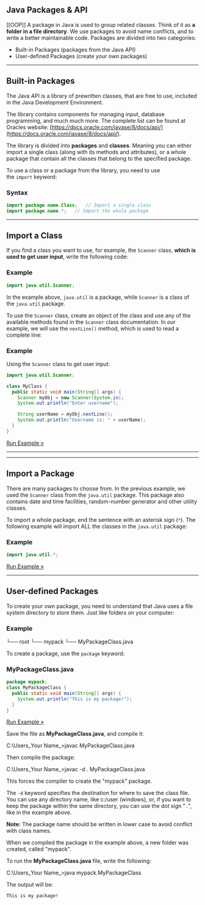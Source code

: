 ## Java Packages & API
[[OOP]]
A package in Java is used to group related classes. Think of it as **a folder in a file directory**. We use packages to avoid name conflicts, and to write a better maintainable code. Packages are divided into two categories:

-   Built-in Packages (packages from the Java API)
-   User-defined Packages (create your own packages)

---

## Built-in Packages

The Java API is a library of prewritten classes, that are free to use, included in the Java Development Environment.

The library contains components for managing input, database programming, and much much more. The complete list can be found at Oracles website: [https://docs.oracle.com/javase/8/docs/api/](https://docs.oracle.com/javase/8/docs/api/).

The library is divided into **packages** and **classes**. Meaning you can either import a single class (along with its methods and attributes), or a whole package that contain all the classes that belong to the specified package.

To use a class or a package from the library, you need to use the `import` keyword:

### Syntax

```java
import package.name.Class;   // Import a single class
import package.name.*;   // Import the whole package
```

---

## Import a Class

If you find a class you want to use, for example, the `Scanner` class, **which is used to get user input**, write the following code:

### Example

```java
import java.util.Scanner;
```

In the example above, `java.util` is a package, while `Scanner` is a class of the `java.util` package.

To use the `Scanner` class, create an object of the class and use any of the available methods found in the `Scanner` class documentation. In our example, we will use the `nextLine()` method, which is used to read a complete line:

### Example

Using the `Scanner` class to get user input:

```java
import java.util.Scanner;

class MyClass {
  public static void main(String[] args) {
    Scanner myObj = new Scanner(System.in);
    System.out.println("Enter username");

    String userName = myObj.nextLine();
    System.out.println("Username is: " + userName);
  }
}
```

[Run Example »](https://www.w3schools.com/java/showjava.asp?filename=demo_api_scanner)

---

---

## Import a Package

There are many packages to choose from. In the previous example, we used the `Scanner` class from the `java.util` package. This package also contains date and time facilities, random-number generator and other utility classes.

To import a whole package, end the sentence with an asterisk sign (`*`). The following example will import ALL the classes in the `java.util` package:

### Example

```java
import java.util.*;
```

[Run Example »](https://www.w3schools.com/java/showjava.asp?filename=demo_api_scanner_package)

---

## User-defined Packages

To create your own package, you need to understand that Java uses a file system directory to store them. Just like folders on your computer:

### Example

└── root
  └── mypack
    └── MyPackageClass.java

To create a package, use the `package` keyword:

### MyPackageClass.java

```java
package mypack;
class MyPackageClass {
  public static void main(String[] args) {
    System.out.println("This is my package!");
  }
}
```

[Run Example »](https://www.w3schools.com/java/showjava.asp?filename=demo_package)

Save the file as **MyPackageClass.java**, and compile it:

C:\Users\_Your Name_>javac MyPackageClass.java

Then compile the package:

C:\Users\_Your Name_>javac -d . MyPackageClass.java

This forces the compiler to create the "mypack" package.

The `-d` keyword specifies the destination for where to save the class file. You can use any directory name, like c:/user (windows), or, if you want to keep the package within the same directory, you can use the dot sign "`.`", like in the example above.

**Note:** The package name should be written in lower case to avoid conflict with class names.

When we compiled the package in the example above, a new folder was created, called "mypack".

To run the **MyPackageClass.java** file, write the following:

C:\Users\_Your Name_>java mypack.MyPackageClass

The output will be:

`This is my package!`